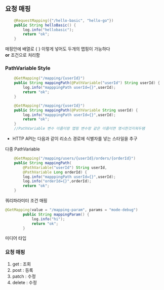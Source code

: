 ## 요청 매핑

```java
	@RequestMapping({"/hello-basic", "hello-go"})
	public String helloBasic() {
		log.info("hellobasic");
		return "ok";
	}
```
매핑안에 배열로 { } 이렇게 넣어도 두개의 맵핑이 가능하다<br>
**or** 조건으로 처리함


### PathVariable Style
```java
	@GetMapping("/mapping/{userId}")
	public String mappingPath(@PathVariable("userId") String userId) {
		log.info("mapppingPath userId={}",userId);
		return "ok";
	}
```
```java
	@GetMapping("/mapping/{userId}")
	public String mappingPath(@PathVariable String userId) {
		log.info("mapppingPath userId={}",userId);
		return "ok";
	}
	//PathVariable 변수 이름이랑 맵핑 변수랑 같은 이름이면 명시한것지워두됌
```
- HTTP API는 다음과 같이 리소스 경로에 식별자를 넣는 스타일을 추구

다중 PathVariable
```java
	@GetMapping("/mapping/users/{userId}/orders/{orderId}")
	public String mappingPath(
		@PathVariable("userId") String userId,
		@PathVariable Long orderId) {
		log.info("mapppingPath userId={}",userId);
		log.info("orderId={}",orderId);
		return "ok";
	}
```

쿼리파라미터 조건 매핑
```java
@GetMapping(value = "/mapping-param", params = "mode-debug") 
		public String mappingParam() {
			log.info("hi");
			return "ok";
		}
```

미디어 타입


### 요청 매핑
1) get : 조회
2) post : 등록
3) patch : 수정
4) delete : 수정